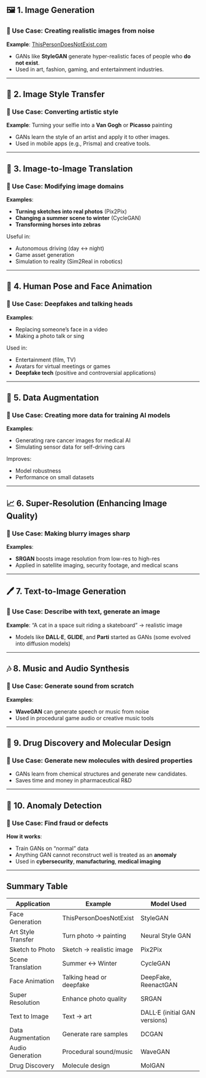 ## 🖼️ 1. **Image Generation**

### 📌 Use Case: Creating realistic images from noise

**Example**: [ThisPersonDoesNotExist.com](https://thispersondoesnotexist.com)

* GANs like **StyleGAN** generate hyper-realistic faces of people who **do not exist**.
* Used in art, fashion, gaming, and entertainment industries.

---

## 🎨 2. **Image Style Transfer**

### 📌 Use Case: Converting artistic style

**Example**: Turning your selfie into a **Van Gogh** or **Picasso** painting

* GANs learn the style of an artist and apply it to other images.
* Used in mobile apps (e.g., Prisma) and creative tools.

---

## 🔄 3. **Image-to-Image Translation**

### 📌 Use Case: Modifying image domains

**Examples**:

* **Turning sketches into real photos** (Pix2Pix)
* **Changing a summer scene to winter** (CycleGAN)
* **Transforming horses into zebras**

Useful in:

* Autonomous driving (day ↔ night)
* Game asset generation
* Simulation to reality (Sim2Real in robotics)

---

## 🧍 4. **Human Pose and Face Animation**

### 📌 Use Case: Deepfakes and talking heads

**Examples**:

* Replacing someone’s face in a video
* Making a photo talk or sing

Used in:

* Entertainment (film, TV)
* Avatars for virtual meetings or games
* **Deepfake tech** (positive and controversial applications)

---

## 🧬 5. **Data Augmentation**

### 📌 Use Case: Creating more data for training AI models

**Examples**:

* Generating rare cancer images for medical AI
* Simulating sensor data for self-driving cars

Improves:

* Model robustness
* Performance on small datasets

---

## 📈 6. **Super-Resolution (Enhancing Image Quality)**

### 📌 Use Case: Making blurry images sharp

**Examples**:

* **SRGAN** boosts image resolution from low-res to high-res
* Applied in satellite imaging, security footage, and medical scans

---

## 🖊️ 7. **Text-to-Image Generation**

### 📌 Use Case: Describe with text, generate an image

**Example**: “A cat in a space suit riding a skateboard” → realistic image

* Models like **DALL·E**, **GLIDE**, and **Parti** started as GANs (some evolved into diffusion models)

---

## 🎶 8. **Music and Audio Synthesis**

### 📌 Use Case: Generate sound from scratch

**Examples**:

* **WaveGAN** can generate speech or music from noise
* Used in procedural game audio or creative music tools

---

## 🧪 9. **Drug Discovery and Molecular Design**

### 📌 Use Case: Generate new molecules with desired properties

* GANs learn from chemical structures and generate new candidates.
* Saves time and money in pharmaceutical R\&D

---

## 🧠 10. **Anomaly Detection**

### 📌 Use Case: Find fraud or defects

**How it works**:

* Train GANs on “normal” data
* Anything GAN cannot reconstruct well is treated as an **anomaly**
* Used in **cybersecurity**, **manufacturing**, **medical imaging**

---

## Summary Table

| Application        | Example                  | Model Used                    |
| ------------------ | ------------------------ | ----------------------------- |
| Face Generation    | ThisPersonDoesNotExist   | StyleGAN                      |
| Art Style Transfer | Turn photo → painting    | Neural Style GAN              |
| Sketch to Photo    | Sketch → realistic image | Pix2Pix                       |
| Scene Translation  | Summer ↔ Winter          | CycleGAN                      |
| Face Animation     | Talking head or deepfake | DeepFake, ReenactGAN          |
| Super Resolution   | Enhance photo quality    | SRGAN                         |
| Text to Image      | Text → art               | DALL·E (initial GAN versions) |
| Data Augmentation  | Generate rare samples    | DCGAN                         |
| Audio Generation   | Procedural sound/music   | WaveGAN                       |
| Drug Discovery     | Molecule design          | MolGAN                        |

